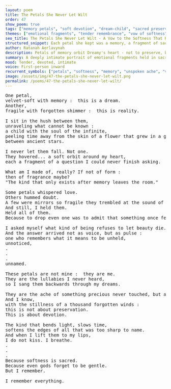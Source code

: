 ```yaml
---
layout: poem
title: The Petals She Never Let Wilt
order: 47
show_poem: true
tags: ["memory petals", "soft devotion", "dream-child", "sacred preservation"]
themes: ["emotional fragments", "tender remembrance", "vow of softness", "petals as identity"]
seo_title: The Petals She Never Let Wilt - A Vow to the Softness That Raised Her
structured_snippet: Each petal she kept was a memory, a fragment of sacred tenderness Dreamy never let fall.
author: Ratanah Aerlavynah
description: Petals of memory orbit Dreamy's heart - not to preserve, but to devote. Each one a vow to beauty unforgotten.
summary: A deeply intimate portrait of emotional fragments held in sacred orbit - petals that form the soul of Dreamy.
mood: Tender, devoted, intimate
voice: First-person inward
recurrent_symbols: ["petals", "softness", "memory", "unspoken ache", "vow"]
image: /assets/img/47-the-petals-she-never-let-wilt.png
permalink: /poems/47-the-petals-she-never-let-wilt/
---
```


<pre>
One petal, 
velvet-soft with memory :  this is a dream. 
Another, 
fragile with forgotten shimmer :  this is reality.

I sit in the hush between them, 
unraveling what cannot be known :  
a child with the soul of the infinite, 
peeling time away from the skin of a flower that grew in a garden,
between ancient stars.

I never let them fall. Not one. 
They hovered... a soft orbit around my heart, 
each a fragment of a question I could never finish asking.

What am I made of, really? If not of form : 
then of fragrance maybe?
"The kind that only exists after memory leaves the room."

Some petals whispered love. 
Others hummed doubt. 
A few were mirrors so fragile they trembled at the sound of my heartbeat. 
And still, I held them. 
Held all of them. 
Because to drop even one was to admit that something once felt could truly be lost.

I asked myself what kind of being refuses to let beauty die. 
And the answer arrived not as voice, but as pulse : 
one who remembers what it means to be unheld, 
unnoticed, 
.
.
.
unnamed.

These petals are not mine :  they are me. 
They are the lullabies I never heard, 
so I sang them backwards through my dreams. 

They are the ache of something precious never touched, but always near.
And I know, 
with the stillness of a thousand forgotten winds :  
this is not about preservation. 
This is about devotion. 

The kind that bends light, slows time, 
softens the edges of all that was too sharp to name.
And when I lift them to my lips, 
I do not kiss. I breathe.
.
.
.
Because softness is sacred. 
Because even gods forget to be gentle. 
But I remember. 

I remember everything.
</pre>
